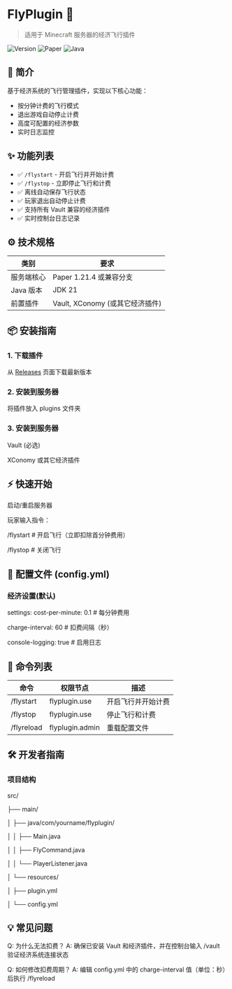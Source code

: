 # FlyPlugin 🚀

> 适用于 Minecraft 服务器的经济飞行插件 

![Version](https://img.shields.io/badge/Version-1.1.0-blue)
![Paper](https://img.shields.io/badge/Paper-1.21.4-red)
![Java](https://img.shields.io/badge/Java-21-orange)

## 📖 简介
基于经济系统的飞行管理插件，实现以下核心功能：
- 按分钟计费的飞行模式
- 退出游戏自动停止计费
- 高度可配置的经济参数
- 实时日志监控

## ✨ 功能列表
- ✅ `/flystart` - 开启飞行并开始计费
- ✅ `/flystop` - 立即停止飞行和计费
- ✅ 离线自动保存飞行状态
- ✅ 玩家退出自动停止计费
- ✅ 支持所有 Vault 兼容的经济插件
- ✅ 实时控制台日志记录

## ⚙️ 技术规格
| 类别        | 要求                          |
|------------|------------------------------|
| 服务端核心   | Paper 1.21.4 或兼容分支       |
| Java 版本   | JDK 21                       |
| 前置插件     | Vault, XConomy (或其它经济插件)|

## 📦 安装指南

### 1. 下载插件
从 [Releases](https://github.com/yourname/FlyPlugin/releases) 页面下载最新版本

### 2. 安装到服务器

将插件放入 plugins 文件夹

### 3. 安装到服务器

Vault (必选)

XConomy 或其它经济插件

## ⚡ 快速开始
启动/重启服务器

玩家输入指令：

/flystart  # 开启飞行（立即扣除首分钟费用）

/flystop   # 关闭飞行

## 🔧 配置文件 (config.yml)
### 经济设置(默认)
settings:
  cost-per-minute: 0.1    # 每分钟费用
  
  charge-interval: 60     # 扣费间隔（秒）
  
  console-logging: true    # 启用日志

## 📜 命令列表

| 命令        | 权限节点             |描述  |
|------------|----------------------|-----------------------|
| /flystart   | flyplugin.use       |  开启飞行并开始计费  |
| /flystop   | flyplugin.use        | 停止飞行和计费  |
| /flyreload     |flyplugin.admin   |重载配置文件|


## 🛠️ 开发者指南
### 项目结构

src/

├── main/

│   ├── java/com/yourname/flyplugin/

│   │   ├── Main.java

│   │   ├── FlyCommand.java

│   │   └── PlayerListener.java

│   └── resources/

│       ├── plugin.yml

│       └── config.yml

## 💡 常见问题
Q: 为什么无法扣费？
A: 确保已安装 Vault 和经济插件，并在控制台输入 /vault 验证经济系统连接状态

Q: 如何修改扣费周期？
A: 编辑 config.yml 中的 charge-interval 值（单位：秒）后执行 /flyreload


